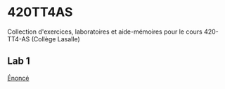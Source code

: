 # 420TT4AS

Collection d'exercices, laboratoires et aide-mémoires pour le cours 420-TT4-AS (Collège Lasalle)

## Lab 1
[Énoncé](!Lab1.md)
